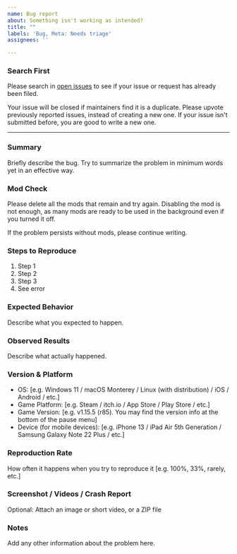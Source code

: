 ```yaml
---
name: Bug report
about: Something isn't working as intended?
title: ""
labels: 'Bug, Meta: Needs triage'
assignees: ''

---
```


### Search First

Please search in [open issues](https://github.com/7thbeatgames/adofai/issues?q=is%3Aissue+is%3Aopen) to see if your issue or request has already been filed.

Your issue will be closed if maintainers find it is a duplicate. Please upvote previously reported issues, instead of creating a new one. If your issue isn't submitted before, you are good to write a new one.

---

### Summary

Briefly describe the bug. Try to summarize the problem in minimum words yet in an effective way.

### Mod Check

Please delete all the mods that remain and try again. Disabling the mod is not enough, as many mods are ready to be used in the background even if you turned it off.

If the problem persists without mods, please continue writing.

### Steps to Reproduce

1. Step 1
2. Step 2
3. Step 3
4. See error

### Expected Behavior

Describe what you expected to happen.

### Observed Results

Describe what actually happened.

### Version & Platform

- OS: [e.g. Windows 11 / macOS Monterey / Linux (with distribution) / iOS / Android / etc.]
- Game Platform: [e.g. Steam / itch.io / App Store / Play Store / etc.]
- Game Version: [e.g. v1.15.5 (r85). You may find the version info at the bottom of the pause menu]
- Device (for mobile devices): [e.g. iPhone 13 / iPad Air 5th Generation / Samsung Galaxy Note 22 Plus / etc.]

### Reproduction Rate

How often it happens when you try to reproduce it [e.g. 100%, 33%, rarely, etc.]

### Screenshot / Videos / Crash Report

Optional: Attach an image or short video, or a ZIP file

### Notes

Add any other information about the problem here.
